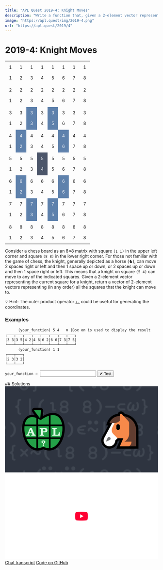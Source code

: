```yaml
---
title: "APL Quest 2019-4: Knight Moves"
description: "Write a function that, given a 2-element vector representing the current square for a knight, returns a vector of 2-element vectors representing (in any order) all the squares that the knight can move to."
image: "https://apl.quest/img/2019-4.png"
url: "https://apl.quest/2019/4"
---
```


# <span class=s>2019-</span>4: Knight Moves

<style>
.chess {width: 20em;}
.chess td {
    text-align: center;
    height: 2.5em;
    width: 2.5em;
    border: 1px solid var(--md-primary-fg-color);
    line-height: 2.5em;
}

.chess .knight {
    background: #4c566a;
    color: #eceff4;
}

.chess .pos {
    background: #5e81ac;
    color: #eceff4;
}
</style>
<div class="mr left">
  <table class="chess">
    <tbody><tr>
        <td>1 1</td>
        <td>1 2</td>
        <td>1 3</td>
        <td>1 4</td>
        <td>1 5</td>
        <td>1 6</td>
        <td>1 7</td>
        <td>1 8</td>
    </tr>
    <tr>
        <td>2 1</td>
        <td>2 2</td>
        <td>2 3</td>
        <td>2 4</td>
        <td>2 5</td>
        <td>2 6</td>
        <td>2 7</td>
        <td>2 8</td>
    </tr>
    <tr>
        <td>3 1</td>
        <td>3 2</td>
        <td class="pos">3 3</td>
        <td>3 4</td>
        <td class="pos">3 5</td>
        <td>3 6</td>
        <td>3 7</td>
        <td>3 8</td>
    </tr>
    <tr>
        <td>4 1</td>
        <td class="pos">4 2</td>
        <td>4 3</td>
        <td>4 4</td>
        <td>4 5</td>
        <td class="pos">4 6</td>
        <td>4 7</td>
        <td>4 8</td>
    </tr>
    <tr>
        <td>5 1</td>
        <td>5 2</td>
        <td>5 3</td>
        <td class="knight">5 4</td>
        <td>5 5</td>
        <td>5 6</td>
        <td>5 7</td>
        <td>5 8</td>
    </tr>
    <tr>
        <td>6 1</td>
        <td class="pos">6 2</td>
        <td>6 3</td>
        <td>6 4</td>
        <td>6 5</td>
        <td class="pos">6 6</td>
        <td>6 7</td>
        <td>6 8</td>
    </tr>
    <tr>
        <td>7 1</td>
        <td>7 2</td>
        <td class="pos">7 3</td>
        <td>7 4</td>
        <td class="pos">7 5</td>
        <td>7 6</td>
        <td>7 7</td>
        <td>7 8</td>
    </tr>
    <tr>
        <td>8 1</td>
        <td>8 2</td>
        <td>8 3</td>
        <td>8 4</td>
        <td>8 5</td>
        <td>8 6</td>
        <td>8 7</td>
        <td>8 8</td>
    </tr>
</tbody></table>
</div>
<!-- Write a function that, given a 2-element vector representing the current square for a knight, returns a vector of 2-element vectors representing (in any order) all the squares that the knight can move to. -->
Consider a chess board as an 8×8 matrix with square <code class="language-APL">(1 1)</code> in the upper left corner and square <code class="language-APL">(8 8)</code> in the lower right corner. For those not familiar with the game of chess, the knight, generally depicted as a horse (♞), can move 2 spaces right or left and then 1 space up or down, or 2 spaces up or down and then 1 space right or left. This means that a knight on square <code class="language-APL">(5 4)</code> can move to any of the indicated squares. Given a 2-element vector representing the current square for a knight, return a vector of 2-element vectors representing (in any order) all the squares that the knight can move to.

💡 Hint: The outer product operator [`∘.`](http://help.dyalog.com/latest/Content/Language/Primitive%20Operators/Outer%20Product.htm) could be useful for generating the coordinates.

### Examples

```APL
      (your_function) 5 4   ⍝ ]Box on is used to display the result
┌───┬───┬───┬───┬───┬───┬───┬───┐
│3 3│3 5│4 2│4 6│6 2│6 6│7 3│7 5│
└───┴───┴───┴───┴───┴───┴───┴───┘
      (your_function) 1 1
┌───┬───┐
│2 3│3 2│
└───┴───┘
```
<div class="pdiv">
  <code onclick="p_Input.focus()">your_function ← </code><input id="p_Input" autocomplete="off" spellcheck="false" oninput="this.parentElement.querySelector`button`.disabled=false;localStorage.setItem(window.location.pathname,this.value)" onkeypress="subm(event)">
  <button onclick="alert$.next`Testing…`;submitSolution`p`" class="md-button md-button--primary">&#x2714; Test</button>
</div>
<blockquote id="p_Output"></blockquote>
## Solutions
<div onclick="play(this)" title="Video on YouTube" class="yt">
<img alt="Video Thumbnail" src="../../img/2019-4.png">
<img alt="YouTube" src="../../img/yt-big.png">
</div>
<a href="https://chat.stackexchange.com/transcript/52405?m=63423145#63423145" target="_blank" class="md-button md-button--primary">Chat transcript</a>
<a href="https://github.com/abrudz/apl_quest/tree/main/2019/4.apl" target="_blank" class="md-button md-button--primary right">Code on GitHub</a>

<script>
    testCases={"a":["5 4","6 2","2 7","2 1","1 1","1 8","8 1","8 8","?8 8","?8 8","?8 8","?8 8"],"f":"{(,⍳8 8)∩⍵∘+¨,{⍵⍪⌽¨⍵}⊃∘.,/↓2 1∘.×1 ¯1}","p":"⊂∘⍋⌷↑⍣≡"}
    p_Input.value=localStorage.getItem(window.location.pathname)
    play=e=>e.outerHTML=`<iframe src="https://www.youtube.com/embed/K40CsPxYohM?list=PLYKQVqyrAEj9wDIUyLDGtDAFTKY38BUMN&autoplay=1" title="<span class=s>2019-</span>4: Knight Moves (APL Quest 2019-4)" frameborder="0" allow="accelerometer; autoplay; clipboard-write; encrypted-media; gyroscope; picture-in-picture; web-share" referrerpolicy="strict-origin-when-cross-origin" allowfullscreen></iframe>`
</script>
